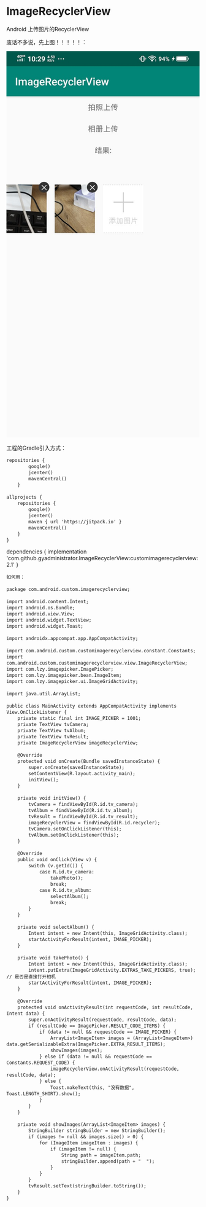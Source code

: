# ImageRecyclerView
Android 上传图片的RecyclerView

废话不多说，先上图！！！！！：

![image](https://github.com/gyadministrator/ImageRecyclerView/blob/master/images/spot.jpg)

工程的Gradle引入方式：

    repositories {
            google()
            jcenter()
            mavenCentral()
        }

    allprojects {
        repositories {
            google()
            jcenter()
            maven { url 'https://jitpack.io' }
            mavenCentral()
        }
    }

  dependencies {
		    implementation 'com.github.gyadministrator.ImageRecyclerView:customimagerecyclerview:2.1'
	}


	如何用：

	package com.android.custom.imagerecyclerview;

    import android.content.Intent;
    import android.os.Bundle;
    import android.view.View;
    import android.widget.TextView;
    import android.widget.Toast;

    import androidx.appcompat.app.AppCompatActivity;

    import com.android.custom.customimagerecyclerview.constant.Constants;
    import com.android.custom.customimagerecyclerview.view.ImageRecyclerView;
    import com.lzy.imagepicker.ImagePicker;
    import com.lzy.imagepicker.bean.ImageItem;
    import com.lzy.imagepicker.ui.ImageGridActivity;

    import java.util.ArrayList;

    public class MainActivity extends AppCompatActivity implements View.OnClickListener {
        private static final int IMAGE_PICKER = 1001;
        private TextView tvCamera;
        private TextView tvAlbum;
        private TextView tvResult;
        private ImageRecyclerView imageRecyclerView;

        @Override
        protected void onCreate(Bundle savedInstanceState) {
            super.onCreate(savedInstanceState);
            setContentView(R.layout.activity_main);
            initView();
        }

        private void initView() {
            tvCamera = findViewById(R.id.tv_camera);
            tvAlbum = findViewById(R.id.tv_album);
            tvResult = findViewById(R.id.tv_result);
            imageRecyclerView = findViewById(R.id.recycler);
            tvCamera.setOnClickListener(this);
            tvAlbum.setOnClickListener(this);
        }

        @Override
        public void onClick(View v) {
            switch (v.getId()) {
                case R.id.tv_camera:
                    takePhoto();
                    break;
                case R.id.tv_album:
                    selectAlbum();
                    break;
            }
        }

        private void selectAlbum() {
            Intent intent = new Intent(this, ImageGridActivity.class);
            startActivityForResult(intent, IMAGE_PICKER);
        }

        private void takePhoto() {
            Intent intent = new Intent(this, ImageGridActivity.class);
            intent.putExtra(ImageGridActivity.EXTRAS_TAKE_PICKERS, true); // 是否是直接打开相机
            startActivityForResult(intent, IMAGE_PICKER);
        }

        @Override
        protected void onActivityResult(int requestCode, int resultCode, Intent data) {
            super.onActivityResult(requestCode, resultCode, data);
            if (resultCode == ImagePicker.RESULT_CODE_ITEMS) {
                if (data != null && requestCode == IMAGE_PICKER) {
                    ArrayList<ImageItem> images = (ArrayList<ImageItem>) data.getSerializableExtra(ImagePicker.EXTRA_RESULT_ITEMS);
                    showImages(images);
                } else if (data != null && requestCode == Constants.REQUEST_CODE) {
                    imageRecyclerView.onActivityResult(requestCode, resultCode, data);
                } else {
                    Toast.makeText(this, "没有数据", Toast.LENGTH_SHORT).show();
                }
            }
        }

        private void showImages(ArrayList<ImageItem> images) {
            StringBuilder stringBuilder = new StringBuilder();
            if (images != null && images.size() > 0) {
                for (ImageItem imageItem : images) {
                    if (imageItem != null) {
                        String path = imageItem.path;
                        stringBuilder.append(path + "  ");
                    }
                }
            }
            tvResult.setText(stringBuilder.toString());
        }
    }




